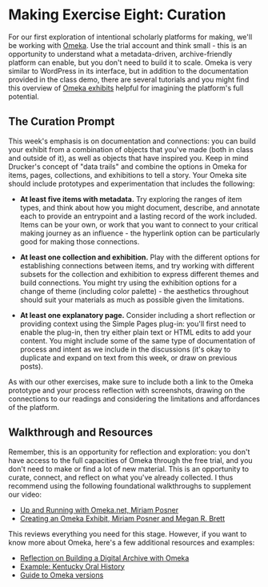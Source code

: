 # Making Exercise Eight: Curation

For our first exploration of intentional scholarly platforms for making, we'll be working with [Omeka](http://omeka.net). Use the trial account and think small - this is an opportunity to understand what a metadata-driven, archive-friendly platform can enable, but you don't need to build it to scale. Omeka is very similar to WordPress in its interface, but in addition to the documentation provided in the class demo, there are several tutorials and you might find this overview of [Omeka exhibits](https://youtu.be/TBd76ekmENw) helpful for imagining the platform's full potential.

## The Curation Prompt

This week's emphasis is on documentation and connections: you can build your exhibit from a combination of objects that you've made (both in class and outside of it), as well as objects that have inspired you. Keep in mind Drucker's concept of "data trails" and combine the options in Omeka for items, pages, collections, and exhibitions to tell a story. Your Omeka site should include prototypes and experimentation that includes the following:

- **At least five items with metadata.** Try exploring the ranges of item types, and think about how you might document, describe, and annotate each to provide an entrypoint and a lasting record of the work included. Items can be your own, or work that you want to connect to your critical making journey as an influence - the hyperlink option can be particularly good for making those connections.

- **At least one collection and exhibition.** Play with the different options for establishing connections between items, and try working with different subsets for the collection and exhibition to express different themes and build connections. You might try using the exhibition options for a change of theme (including color palette) - the aesthetics throughout should suit your materials as much as possible given the limitations.

- **At least one explanatory page.** Consider including a short reflection or providing context using the Simple Pages plug-in: you'll first need to enable the plug-in, then try either plain text or HTML edits to add your content. You might include some of the same type of documentation of process and intent as we include in the discussions (it's okay to duplicate and expand on text from this week, or draw on previous posts).

As with our other exercises, make sure to include both a link to the Omeka prototype and your process reflection with screenshots, drawing on the connections to our readings and considering the limitations and affordances of the platform.

## Walkthrough and Resources

Remember, this is an opportunity for reflection and exploration: you don't have access to the full capacities of Omeka through the free trial, and you don't need to make or find a lot of new material. This is an opportunity to curate, connect, and reflect on what you've already collected. I thus recommend using the following foundational walkthroughs to supplement our video:

- [Up and Running with Omeka.net, Miriam Posner](https://programminghistorian.org/en/lessons/up-and-running-with-omeka)
- [Creating an Omeka Exhibit, Miriam Posner and Megan R. Brett](https://programminghistorian.org/en/lessons/creating-an-omeka-exhibit)

This reviews everything you need for this stage. However, if you want to know more about Omeka, here's a few additional resources and examples:

- [Reflection on Building a Digital Archive with Omeka](https://giorgiocomai.eu/post/2020-12-31-ecomuseo-digital-archive-with-omeka-s/)
- [Example: Kentucky Oral History](https://kentuckyoralhistory.org/)
- [Guide to Omeka versions](https://drive.google.com/file/d/1HiuYtwrsijka-Zr2Wd3Ab5EAGFMxsDXI/view)
